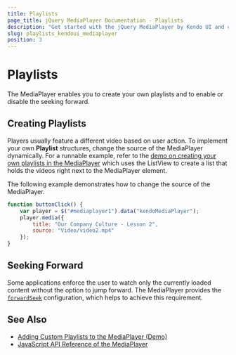 ```yaml
---
title: Playlists
page_title: jQuery MediaPlayer Documentation - Playlists
description: "Get started with the jQuery MediaPlayer by Kendo UI and create your own playlist or prevent the user from seeking forward."
slug: playlists_kendoui_mediaplayer
position: 3
---
```


# Playlists

The MediaPlayer enables you to create your own playlists and to enable or disable the seeking forward.

## Creating Playlists

Players usually feature a different video based on user action. To implement your own **Playlist** structures, change the source of the MediaPlayer dynamically. For a runnable example, refer to the [demo on creating your own playlists in the MediaPlayer](https://demos.telerik.com/kendo-ui/mediaplayer/playlist) which uses the ListView to create a list that holds the videos right next to the MediaPlayer element.

The following example demonstrates how to change the source of the MediaPlayer.

```javascript
function buttonClick() {
    var player = $("#mediaplayer1").data("kendoMediaPlayer");
    player.media({
        title: "Our Company Culture - Lesson 2",
        source: "Video/video2.mp4"
    });
}
```

## Seeking Forward

Some applications enforce the user to watch only the currently loaded content without the option to jump forward. The MediaPlayer provides the [`forwardSeek`](/api/javascript/ui/mediaplayer#forwardseek-boolean-default-true) configuration, which helps to achieve this requirement.

## See Also

* [Adding Custom Playlists to the MediaPlayer (Demo)](https://demos.telerik.com/kendo-ui/mediaplayer/playlist)
* [JavaScript API Reference of the MediaPlayer](/api/javascript/ui/mediaplayer)
